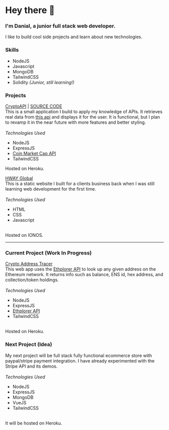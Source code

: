 # Hey there 👋
### I'm Danial, a junior full stack web developer. 

I like to build cool side projects and learn about new technologies.

### Skills
- NodeJS
- Javascript
- MongoDB
- TailwindCSS
- Solidity _(Junior, still learning!)_

### Projects
[CryptoAPI](https://cryptoapi.xyz) | [SOURCE CODE](https://github.com/danialhasan/CryptoAPI)<br>
This is a small application I build to apply my knowledge of APIs. It retrieves real data from [this api](https://coinmarketcap.com/api) and displays it for the user. It is functional, but I plan to revamp it in the near future with more features and better styling.
<br><br>
_Technologies Used_
- NodeJS
- ExpressJS
- [Coin Market Cap API](https://coinmarketcap.com/api)
- TailwindCSS

Hosted on Heroku. <br>


[HWAY Global](https://hwayglobal.com/)<br>
This is a static website I built for a clients business back when I was still learning web development for the first time.
<br><br>
_Technologies Used_
- HTML
- CSS
- Javascript
<br>
Hosted on IONOS.
<hr>

### Current Project (Work In Progress) <br>
[Crypto Address Tracer](https://github.com/danialhasan/crypto_address_tracer)<br>
This web app uses the [Ethplorer API](https://ethplorer.io/) to look up any given address on the Ethereum network. It returns info such as balance, ENS id, hex address, and collection/token holdings. <br><br>
_Technologies Used_
- NodeJS
- ExpressJS
- [Ethplorer API](https://ethplorer.io/)
- TailwindCSS
<br>
Hosted on Heroku.

### Next Project (Idea) <br>
My next project will be full stack fully functional ecommerce store with paypal/stripe payment integration. I have already experimented with the Stripe API and its demos.
<br><br>
_Technologies Used_
- NodeJS
- ExpressJS
- MongoDB
- VueJS
- TailwindCSS
<br>
It will be hosted on Heroku.

